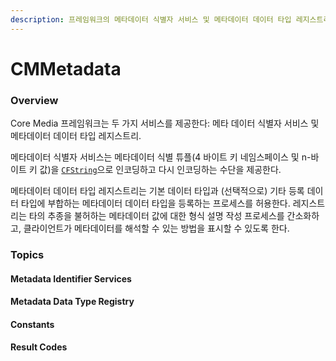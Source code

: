 ```yaml
---
description: 프레임워크의 메타데이터 식별자 서비스 및 메타데이터 데이터 타입 레지스트리로 작업하기 위한 API.
---
```


# CMMetadata

### Overview

Core Media 프레임워크는 두 가지 서비스를 제공한다: 메타 데이터 식별자 서비스 및 메타데이터 데이터 타입 레지스트리.

메타데이터 식별자 서비스는 메타데이터 식별 튜플\(4 바이트 키 네임스페이스 및 n-바이트 키 값\)을 [`CFString`](https://developer.apple.com/documentation/corefoundation/cfstring)으로 인코딩하고 다시 인코딩하는 수단을 제공한다.

메타데이터 데이터 타입 레지스트리는 기본 데이터 타입과 \(선택적으로\) 기타 등록 데이터 타입에 부합하는 메타데이터 데이터 타입을 등록하는 프로세스를 허용한다. 레지스트리는 타의 추종을 불허하는 메타데이터 값에 대한 형식 설명 작성 프로세스를 간소화하고, 클라이언트가 메타데이터를 해석할 수 있는 방법을 표시할 수 있도록 한다.

### Topics

#### Metadata Identifier Services

#### Metadata Data Type Registry

#### Constants

#### Result Codes

